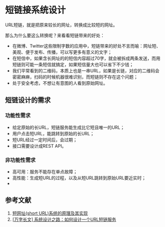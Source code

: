 # 短链接系统设计

URL短链，就是把原来较长的网址，转换成比较短的网址。

那么为什么要这么转换呢？来看看短链带来的好处：

* 在微博、Twitter这些限制字数的应用中，短链带来的好处不言而喻：网址短、美观、便于发布、传播，可以写更多有意义的文字；
* 在短信中，如果含长网址的的短信内容超过70字，就会被拆成两条发送，而用短链则可能一条短信就搞定，如果短信量大也可以省下不少钱；
* 我们平常看到的二维码，本质上也是一串URL，如果是长链，对应的二维码会密密麻麻，扫码的时候机器很难识别，而短链则不存在这个问题；
* 处于安全考虑，不想让有意图的人看到原始网址。

## 短链设计的需求

### 功能性需求

* 给定原始的长URL，短链服务能生成比它短且唯一的URL；
* 用户点击短URL，能跳转到原始的长URL；
* 短URL经过一定时间后，会过期；
* 接口需要设计成REST API。

### 非功能性需求

* 高可用：服务不能存在单点故障；
* 高性能：生成短URL的过程，以及从短URL跳转到原始URL要近实时；
* 

## 参考文献

1. [短网址(short URL)系统的原理及其实现](https://segmentfault.com/a/1190000012088345)
2. [[万字长文] 系统设计之路：如何设计一个URL短链服务](https://mp.weixin.qq.com/s/HaOhvgtgbCJyNXp-DtgedQ)